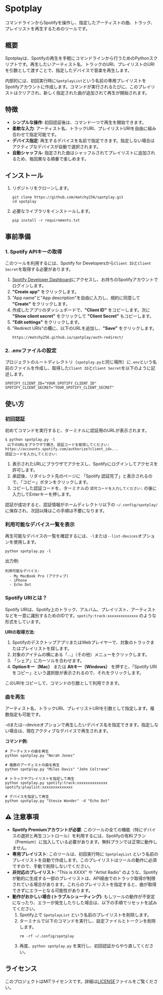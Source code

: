 # Spotplay

コマンドラインからSpotifyを操作し、指定したアーティストの曲、トラック、プレイリストを再生するためのツールです。

## 概要

Spotplayは、Spotifyの再生を手軽にコマンドラインから行うためのPythonスクリプトです。再生したいアーティスト名、トラックのURI、プレイリストのURIを引数として渡すことで、指定したデバイスで音楽を再生します。

内部的には、初回実行時に`SpotplayList`という名前の専用プレイリストをSpotifyアカウントに作成します。コマンドが実行されるたびに、このプレイリストはクリアされ、新しく指定された曲が追加されて再生が開始されます。

## 特徴

-   **シンプルな操作**: 初回認証後は、コマンド一つで再生を開始できます。
-   **柔軟な入力**: アーティスト名、トラックURI、プレイリストURIを自由に組み合わせて指定可能です。
-   **デバイス指定**: 再生するデバイスを名前で指定できます。指定しない場合はアクティブなデバイスが自動で選択されます。
-   **自動シャッフル**: 指定された曲はシャッフルされてプレイリストに追加されるため、毎回異なる順番で楽しめます。

## インストール

1.  リポジトリをクローンします。
    ```shell
    git clone https://github.com/matchy256/spotplay.git
    cd spotplay
    ```

2.  必要なライブラリをインストールします。
    ```shell
    pip install -r requirements.txt
    ```

## 事前準備

### 1. Spotify APIキーの取得

このツールを利用するには、Spotify for Developersから`Client ID`と`Client Secret`を取得する必要があります。

1.  [Spotify Developer Dashboard](https://developer.spotify.com/dashboard/)にアクセスし、お持ちのSpotifyアカウントでログインします。
2.  **"Create app"** をクリックします。
3.  "App name"と"App description"を自由に入力し、規約に同意して **"Create"** をクリックします。
4.  作成したアプリのダッシュボードで、**"Client ID"** をコピーします。次に **"Show client secret"** をクリックして **"Client Secret"** もコピーします。
5.  **"Edit settings"** をクリックします。
6.  "Redirect URIs"の欄に、以下のURLを追加し、**"Save"** をクリックします。
    ```
    https://matchy256.github.io/spotplay/auth-redirect/
    ```

### 2. .envファイルの設定

プロジェクトのルートディレクトリ（`spotplay.py`と同じ場所）に`.env`という名前のファイルを作成し、取得した`Client ID`と`Client Secret`を以下のように記述します。

```env
SPOTIFY_CLIENT_ID="YOUR_SPOTIFY_CLIENT_ID"
SPOTIFY_CLIENT_SECRET="YOUR_SPOTIFY_CLIENT_SECRET"
```

## 使い方

### 初回認証

初めてコマンドを実行すると、ターミナルに認証用のURLが表示されます。

```shell
$ python spotplay.py -l
 以下のURLをブラウザで開き、認証コードを取得してください:
https://accounts.spotify.com/authorize?client_id=...
認証コードを入力してください:
```

1.  表示されたURLにブラウザでアクセスし、Spotifyにログインしてアクセスを許可します。
2.  承認後、リダイレクト先のページに 「Spotify 認証完了」と表示されるので、「コピー」ボタンをクリックします。
3.  コピーした認証コードを、ターミナルの `認可コードを入力してください:` の後に入力してEnterキーを押します。

認証が成功すると、認証情報がホームディレクトリ以下の `~/.config/spotplay/` に保存され、次回以降はこの手順は不要になります。

### 利用可能なデバイス一覧を表示

再生可能なデバイスの一覧を確認するには、`-l`または`--list-devices`オプションを使用します。

```shell
python spotplay.py -l
```
出力例:
```
利用可能なデバイス:
  - My MacBook Pro (アクティブ)
  - iPhone
  - Echo Dot
```

### Spotify URIとは？

Spotify URIは、Spotify上のトラック、アルバム、プレイリスト、アーティストなどを一意に識別するためのIDです。`spotify:track:xxxxxxxxxxxxxx` のような形式をしています。

**URIの取得方法:**

1.  SpotifyのデスクトップアプリまたはWebプレイヤーで、対象のトラックまたはプレイリストを探します。
2.  対象のアイテムの横にある「...」（その他）メニューをクリックします。
3.  「シェア」にカーソルを合わせます。
4.  **Optionキー（Mac）** または **Altキー（Windows）** を押すと、「Spotify URIをコピー」という選択肢が表示されるので、それをクリックします。

このURIをコピーして、コマンドの引数として利用できます。

### 曲を再生

アーティスト名、トラックURI、プレイリストURIを引数として指定します。複数指定も可能です。

-dまたは--deviceオプションで再生したいデバイス名を指定できます。指定しない場合は、現在アクティブなデバイスで再生されます。

**コマンド例:**

```shell
# アーティストの曲を再生
python spotplay.py "Norah Jones"

# 複数のアーティストの曲を再生
python spotplay.py "Miles Davis" "John Coltrane"

# トラックやプレイリストを指定して再生
python spotplay.py spotify:track:xxxxxxxxxxxxxx spotify:playlist:xxxxxxxxxxxxxx

# デバイスを指定して再生
python spotplay.py "Stevie Wonder" -d "Echo Dot"
```

## ⚠️ 注意事項

-   **Spotify Premiumアカウントが必要**: このツールの全ての機能（特にデバイスの選択と再生コントロール）を利用するには、Spotifyの有料プラン（Premium）に加入している必要があります。無料プランでは正常に動作しません。
-   **専用プレイリスト**: このツールは、初回実行時に `SpotplayList` という名前のプレイリストを自動で作成します。このプレイリストはツールの動作に必須ですので、手動で削除しないでください。
-   **非対応のプレイリスト**: "This is XXXX" や "Artist Radio" のような、Spotifyが動的に生成する一部のプレイリストは、API経由でのトラック取得が制限されている場合があります。これらのプレイリストを指定すると、曲が取得できずにエラーとなる可能性があります。
-   **動作がおかしい場合 (トラブルシューティング)**: もしツールの動作が不安定になったり、エラーが発生したりした場合は、以下の手順でリセットを試みてください。
    1.  Spotify上で `SpotplayList` という名前のプレイリストを削除します。
    2.  ターミナルで以下のコマンドを実行し、設定ファイルとトークンを削除します。
        ```shell
        rm -rf ~/.config/spotplay
        ```
    3.  再度、`python spotplay.py` を実行し、初回認証からやり直してください。

## ライセンス

このプロジェクトはMITライセンスです。詳細は[LICENSE](LICENSE)ファイルをご覧ください。

